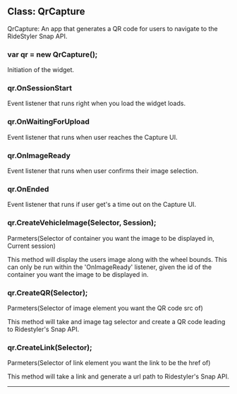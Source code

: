 ## Class: QrCapture
QrCapture: An app that generates a QR code for users to navigate to the RideStyler Snap API.

### var qr = new QrCapture();

Initiation of the widget.

### qr.OnSessionStart

Event listener that runs right when you load the widget loads.

### qr.OnWaitingForUpload  

Event listener that runs when user reaches the Capture UI.

### qr.OnImageReady

Event listener that runs when user confirms their image selection.

### qr.OnEnded

Event listener that runs if user get's a time out on the Capture UI.

### qr.CreateVehicleImage(Selector, Session);

Parmeters(Selector of container you want the image to be displayed in, Current session)

This method will display the users image along with the wheel bounds. This can only be run within the 'OnImageReady' listener, given the id of the container you want the image to be displayed in.

### qr.CreateQR(Selector);

Parmeters(Selector of image element you want the QR code src of)

This method will take and image tag selector and create a QR code leading to Ridestyler's Snap API.

### qr.CreateLink(Selector);

Parmeters(Selector of link element you want the link to be the href of)

This method will take a link and generate a url path to Ridestyler's Snap API.

* * *
